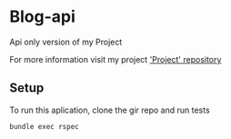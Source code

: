 # Blog-api
Api only version of my Project 

For more information visit my project ['Project' repository](https://github.com/casualnick/Project)

## Setup 
To run this aplication, clone the gir repo and run tests

```
bundle exec rspec
```
